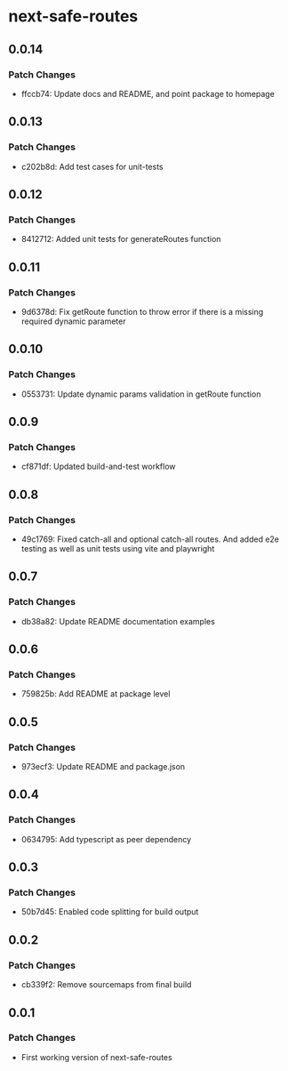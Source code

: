 # next-safe-routes

## 0.0.14

### Patch Changes

- ffccb74: Update docs and README, and point package to homepage

## 0.0.13

### Patch Changes

- c202b8d: Add test cases for unit-tests

## 0.0.12

### Patch Changes

- 8412712: Added unit tests for generateRoutes function

## 0.0.11

### Patch Changes

- 9d6378d: Fix getRoute function to throw error if there is a missing required dynamic parameter

## 0.0.10

### Patch Changes

- 0553731: Update dynamic params validation in getRoute function

## 0.0.9

### Patch Changes

- cf871df: Updated build-and-test workflow

## 0.0.8

### Patch Changes

- 49c1769: Fixed catch-all and optional catch-all routes. And added e2e testing as well as unit tests using vite and playwright

## 0.0.7

### Patch Changes

- db38a82: Update README documentation examples

## 0.0.6

### Patch Changes

- 759825b: Add README at package level

## 0.0.5

### Patch Changes

- 973ecf3: Update README and package.json

## 0.0.4

### Patch Changes

- 0634795: Add typescript as peer dependency

## 0.0.3

### Patch Changes

- 50b7d45: Enabled code splitting for build output

## 0.0.2

### Patch Changes

- cb339f2: Remove sourcemaps from final build

## 0.0.1

### Patch Changes

- First working version of next-safe-routes
